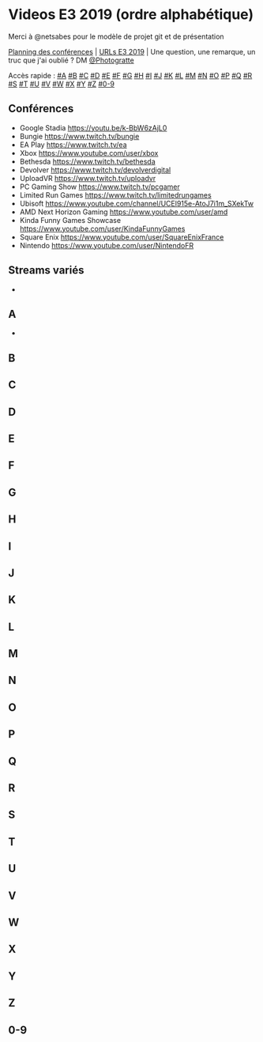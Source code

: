 # Videos E3 2019 (ordre alphabétique)

Merci à @netsabes pour le modèle de projet git et de présentation

[Planning des conférences](https://gitlab.com/Photogratte/e3-2019/blob/master/Conf%C3%A9rences_E3_2019.md) | [URLs E3 2019](https://gitlab.com/Photogratte/e3-2019/blob/master/urlsE32019.md) | Une question, une remarque, un truc que j'ai oublié ? DM [@Photogratte](https://twitter.com/Photogratte)

Accès rapide : [#A](https://gitlab.com/Photogratte/e3-2019/blob/master/trailersE32019alphasort.md#a) 
[#B](https://gitlab.com/Photogratte/e3-2019/blob/master/trailersE32019alphasort.md#b)
[#C](https://gitlab.com/Photogratte/e3-2019/blob/master/trailersE32019alphasort.md#c)
[#D](https://gitlab.com/Photogratte/e3-2019/blob/master/trailersE32019alphasort.md#d)
[#E](https://gitlab.com/Photogratte/e3-2019/blob/master/trailersE32019alphasort.md#e)
[#F](https://gitlab.com/Photogratte/e3-2019/blob/master/trailersE32019alphasort.md#f)
[#G](https://gitlab.com/Photogratte/e3-2019/blob/master/trailersE32019alphasort.md#g)
[#H](https://gitlab.com/Photogratte/e3-2019/blob/master/trailersE32019alphasort.md#h)
[#I](https://gitlab.com/Photogratte/e3-2019/blob/master/trailersE32019alphasort.md#i)
[#J](https://gitlab.com/Photogratte/e3-2019/blob/master/trailersE32019alphasort.md#j)
[#K](https://gitlab.com/Photogratte/e3-2019/blob/master/trailersE32019alphasort.md#k)
[#L](https://gitlab.com/Photogratte/e3-2019/blob/master/trailersE32019alphasort.md#l)
[#M](https://gitlab.com/Photogratte/e3-2019/blob/master/trailersE32019alphasort.md#m)
[#N](https://gitlab.com/Photogratte/e3-2019/blob/master/trailersE32019alphasort.md#n)
[#O](https://gitlab.com/Photogratte/e3-2019/blob/master/trailersE32019alphasort.md#o)
[#P](https://gitlab.com/Photogratte/e3-2019/blob/master/trailersE32019alphasort.md#p)
[#Q](https://gitlab.com/Photogratte/e3-2019/blob/master/trailersE32019alphasort.md#q)
[#R](https://gitlab.com/Photogratte/e3-2019/blob/master/trailersE32019alphasort.md#r)
[#S](https://gitlab.com/Photogratte/e3-2019/blob/master/trailersE32019alphasort.md#s)
[#T](https://gitlab.com/Photogratte/e3-2019/blob/master/trailersE32019alphasort.md#t)
[#U](https://gitlab.com/Photogratte/e3-2019/blob/master/trailersE32019alphasort.md#u)
[#V](https://gitlab.com/Photogratte/e3-2019/blob/master/trailersE32019alphasort.md#v)
[#W](https://gitlab.com/Photogratte/e3-2019/blob/master/trailersE32019alphasort.md#w)
[#X](https://gitlab.com/Photogratte/e3-2019/blob/master/trailersE32019alphasort.md#x)
[#Y](https://gitlab.com/Photogratte/e3-2019/blob/master/trailersE32019alphasort.md#y)
[#Z](https://gitlab.com/Photogratte/e3-2019/blob/master/trailersE32019alphasort.md#z)
[#0-9](https://gitlab.com/Photogratte/e3-2019/blob/master/trailersE32019alphasort.md#0-9)

## Conférences
* Google Stadia https://youtu.be/k-BbW6zAjL0
* Bungie https://www.twitch.tv/bungie
* EA Play https://www.twitch.tv/ea
* Xbox https://www.youtube.com/user/xbox
* Bethesda https://www.twitch.tv/bethesda
* Devolver https://www.twitch.tv/devolverdigital
* UploadVR https://www.twitch.tv/uploadvr
* PC Gaming Show https://www.twitch.tv/pcgamer
* Limited Run Games https://www.twitch.tv/limitedrungames
* Ubisoft https://www.youtube.com/channel/UCEl915e-AtoJ7i1m_SXekTw
* AMD Next Horizon Gaming https://www.youtube.com/user/amd
* Kinda Funny Games Showcase https://www.youtube.com/user/KindaFunnyGames
* Square Enix https://www.youtube.com/user/SquareEnixFrance
* Nintendo https://www.youtube.com/user/NintendoFR 

## Streams variés
* 

## A
* 

## B

## C

## D

## E

## F

## G

## H

## I

## J

## K

## L

## M

## N

## O

## P

## Q

## R

## S

## T

## U

## V

## W

## X

## Y

## Z

## 0-9
